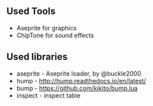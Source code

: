 
## Used Tools
- Aseprite for graphics
- ChipTone for sound effects

## Used libraries
- aseprite - Aseprite loader, by @buckle2000
- hump - http://hump.readthedocs.io/en/latest/
- bump - https://github.com/kikito/bump.lua
- inspect - inspect table